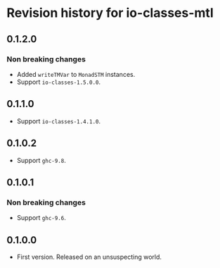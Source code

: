 # Revision history for io-classes-mtl

## 0.1.2.0

### Non breaking changes

* Added `writeTMVar` to `MonadSTM` instances.
* Support `io-classes-1.5.0.0`.

## 0.1.1.0

* Support `io-classes-1.4.1.0`.

## 0.1.0.2

* Support `ghc-9.8`.

## 0.1.0.1

### Non breaking changes

* Support `ghc-9.6`.

## 0.1.0.0

* First version. Released on an unsuspecting world.
